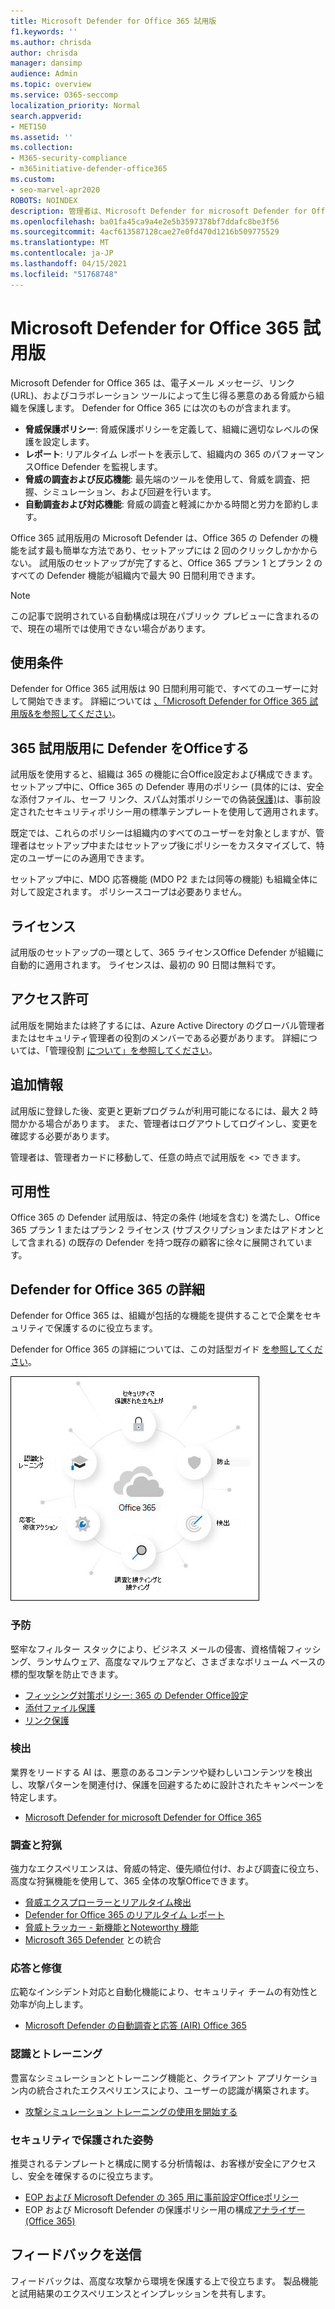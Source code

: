 ```yaml
---
title: Microsoft Defender for Office 365 試用版
f1.keywords: ''
ms.author: chrisda
author: chrisda
manager: dansimp
audience: Admin
ms.topic: overview
ms.service: O365-seccomp
localization_priority: Normal
search.appverid:
- MET150
ms.assetid: ''
ms.collection:
- M365-security-compliance
- m365initiative-defender-office365
ms.custom:
- seo-marvel-apr2020
ROBOTS: NOINDEX
description: 管理者は、Microsoft Defender for microsoft Defender for Office 365
ms.openlocfilehash: ba01fa45ca9a4e2e5b3597378bf7ddafc8be3f56
ms.sourcegitcommit: 4acf613587128cae27e0fd470d1216b509775529
ms.translationtype: MT
ms.contentlocale: ja-JP
ms.lasthandoff: 04/15/2021
ms.locfileid: "51768748"
---
```

# <a name="about-the-microsoft-defender-for-office-365-trial"></a>Microsoft Defender for Office 365 試用版

Microsoft Defender for Office 365 は、電子メール メッセージ、リンク (URL)、およびコラボレーション ツールによって生じ得る悪意のある脅威から組織を保護します。 Defender for Office 365 には次のものが含まれます。

- **脅威保護ポリシー**: 脅威保護ポリシーを定義して、組織に適切なレベルの保護を設定します。
- **レポート**: リアルタイム レポートを表示して、組織内の 365 のパフォーマンスOffice Defender を監視します。
- **脅威の調査および反応機能**: 最先端のツールを使用して、脅威を調査、把握、シミュレーション、および回避を行います。
- **自動調査および対応機能**: 脅威の調査と軽減にかかる時間と労力を節約します。

Office 365 試用版用の Microsoft Defender は、Office 365 の Defender の機能を試す最も簡単な方法であり、セットアップには 2 回のクリックしかかからない。 試用版のセットアップが完了すると、Office 365 プラン 1 とプラン 2 のすべての Defender 機能が組織内で最大 90 日間利用できます。

> [!NOTE]
> この記事で説明されている自動構成は現在パブリック プレビューに含まれるので、現在の場所では使用できない場合があります。

## <a name="terms-and-conditions"></a>使用条件

Defender for Office 365 試用版は 90 日間利用可能で、すべてのユーザーに対して開始できます。 詳細については [、「Microsoft Defender for Office 365 試用版&を参照してください](defender-for-office-365-trial-terms-and-conditions.md)。

## <a name="set-up-a-defender-for-office-365-trial"></a>365 試用版用に Defender をOfficeする

試用版を使用すると、組織は 365 の機能に合Office設定および構成できます。 セットアップ中に、Office 365 の Defender 専用のポリシー (具体的には[](safe-attachments.md)、安全な[](safe-links.md)添付ファイル、セーフ リンク、スパム対策ポリシーでの偽装[保護)](set-up-anti-phishing-policies.md#impersonation-settings-in-anti-phishing-policies-in-microsoft-defender-for-office-365)は、事前設定されたセキュリティ[](preset-security-policies.md)ポリシー用の標準テンプレートを使用して適用されます。

既定では、これらのポリシーは組織内のすべてのユーザーを対象としますが、管理者はセットアップ中またはセットアップ後にポリシーをカスタマイズして、特定のユーザーにのみ適用できます。

セットアップ中に、MDO 応答機能 (MDO P2 または同等の機能) も組織全体に対して設定されます。 ポリシースコープは必要ありません。

## <a name="licensing"></a>ライセンス

試用版のセットアップの一環として、365 ライセンスOffice Defender が組織に自動的に適用されます。 ライセンスは、最初の 90 日間は無料です。

## <a name="permissions"></a>アクセス許可

試用版を開始または終了するには、Azure Active Directory のグローバル管理者またはセキュリティ管理者の役割のメンバーである必要があります。 詳細については、「管理役割 [について」を参照してください](../../admin/add-users/about-admin-roles.md)。

## <a name="additional-information"></a>追加情報

試用版に登録した後、変更と更新プログラムが利用可能になるには、最大 2 時間かかる場合があります。 また、管理者はログアウトしてログインし、変更を確認する必要があります。

管理者は、管理者カードに移動して、任意の時点で試用版を <> できます。

## <a name="availability"></a>可用性

Office 365 の Defender 試用版は、特定の条件 (地域を含む) を満たし、Office 365 プラン 1 またはプラン 2 ライセンス (サブスクリプションまたはアドオンとして含まれる) の既存の Defender を持つ既存の顧客に徐々に展開されています。

## <a name="learn-more-about-defender-for-office-365"></a>Defender for Office 365 の詳細

Defender for Office 365 は、組織が包括的な機能を提供することで企業をセキュリティで保護するのに役立ちます。

Defender for Office 365 の詳細については、この対話型ガイド [を参照してください](https://techcommunity.microsoft.com/t5/video-hub/protect-your-organization-with-microsoft-365-defender/m-p/1671189)。

![Microsoft Defender for Office 365 概念図](../../media/microsoft-defender-for-office-365.png)

### <a name="prevention"></a>予防

堅牢なフィルター スタックにより、ビジネス メールの侵害、資格情報フィッシング、ランサムウェア、高度なマルウェアなど、さまざまなボリューム ベースの標的型攻撃を防止できます。

- [フィッシング対策ポリシー: 365 の Defender Office設定](set-up-anti-phishing-policies.md#exclusive-settings-in-anti-phishing-policies-in-microsoft-defender-for-office-365)
- [添付ファイル保護](safe-attachments.md)
- [リンク保護](safe-links.md)

### <a name="detection"></a>検出

業界をリードする AI は、悪意のあるコンテンツや疑わしいコンテンツを検出し、攻撃パターンを関連付け、保護を回避するために設計されたキャンペーンを特定します。

- [Microsoft Defender for microsoft Defender for Office 365](campaigns.md)

### <a name="investigation-and-hunting"></a>調査と狩猟

強力なエクスペリエンスは、脅威の特定、優先順位付け、および調査に役立ち、高度な狩猟機能を使用して、365 全体の攻撃Officeできます。

- [脅威エクスプローラーとリアルタイム検出](threat-explorer.md)
- [Defender for Office 365 のリアルタイム レポート](view-reports-for-mdo.md)
- [脅威トラッカー - 新機能とNoteworthy 機能 ](threat-trackers.md)
- [Microsoft 365 Defender](../defender/microsoft-365-defender.md) との統合

### <a name="response-and-remediation"></a>応答と修復

広範なインシデント対応と自動化機能により、セキュリティ チームの有効性と効率が向上します。

- [Microsoft Defender の自動調査と応答 (AIR) Office 365](office-365-air.md)

### <a name="awareness-and-training"></a>認識とトレーニング

豊富なシミュレーションとトレーニング機能と、クライアント アプリケーション内の統合されたエクスペリエンスにより、ユーザーの認識が構築されます。

- [攻撃シミュレーション トレーニングの使用を開始する](attack-simulation-training-get-started.md)

### <a name="secure-posture"></a>セキュリティで保護された姿勢

推奨されるテンプレートと構成に関する分析情報は、お客様が安全にアクセスし、安全を確保するのに役立ちます。

- [EOP および Microsoft Defender の 365 用に事前設定Officeポリシー](preset-security-policies.md)
- EOP および Microsoft Defender の保護ポリシー用の構成[アナライザー (Office 365)](configuration-analyzer-for-security-policies.md)

## <a name="give-feedback"></a>フィードバックを送信

フィードバックは、高度な攻撃から環境を保護する上で役立ちます。 製品機能と試用結果のエクスペリエンスとインプレッションを共有します。
